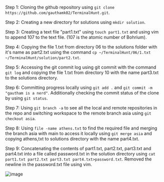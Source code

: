 Step 1:
Cloning the github repository using ```git clone https://github.com/gauthamk02/TerminalHunt.git```.

Step 2:
Creating a new directory for solutions using ```mkdir solution```.

Step 3:
Creating a text file "part1.txt" using ```touch part1.txt``` and using vim to append 107 to the text file. (107 is the atomic number of Bohrium).

Step 4:
Copying the file 1.txt from directory 06 to the solutions folder with it's name as part2.txt using the command ```cp ~/TerminalHunt/06/1.txt ~/TerminalHunt/solution/part2.txt```.

Step 5:
Accessing the git commit log using git commit with the command ```git log``` and copying the file 1.txt from directory 10 with the name part3.txt to the solutions directory.

Step 6:
Committing progress locally using ```git add .``` and ```git commit -m "gautham is a nerd"```. Additionally checking the commit status of the clone by using ```git status```.

Step 7:
Using ```git branch -a``` to see all the local and remote repositories in the repo and switching workspace to the remote branch asia using ```git checkout asia```.

Step 8:
Using ```file -name athens.txt``` to find the required file and merging the branch asia with main to access it locally using ```git merge asia```
and copying athens,txt to solutions directory with the name part4.txt.

Step 9:
Concatenating the contents of part1.txt, part2.txt, part3.txt and part4.txt into a file called password.txt in the solution directory using ```cat part1.txt part2.txt part3.txt part4.txt>password.txt```.
Removed the newline in the password.txt file using vim.

![image](https://user-images.githubusercontent.com/92297743/203363183-52f51182-f621-41da-9519-a9fc204af9e7.png)

